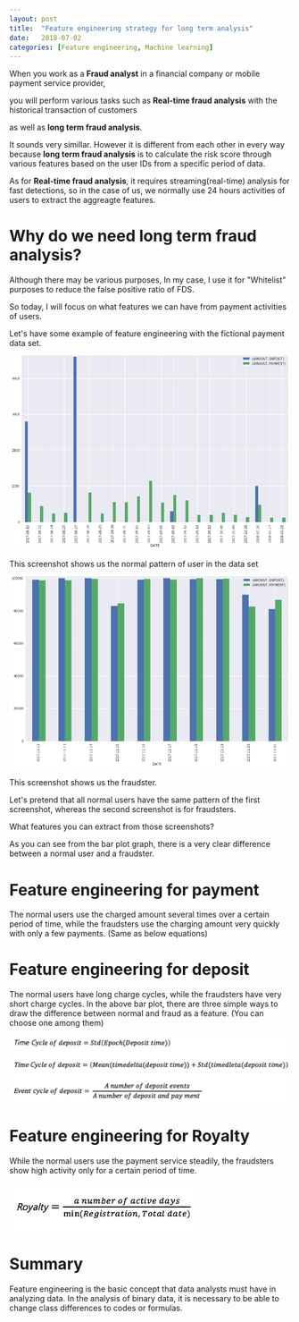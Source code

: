 ```yaml
---
layout: post
title:  "Feature engineering strategy for long term analysis"
date:   2018-07-02
categories: [Feature engineering, Machine learning]
---
```


When you work as a **Fraud analyst** in a financial company or mobile payment service provider, 

you will perform various tasks such as **Real-time fraud analysis** with the historical transaction of customers 

as well as **long term fraud analysis**.

It sounds very simillar. However it is different from each other in every way because **long term fraud analysis** is to calculate the risk score through various features based on the user IDs from a specific period of data.

As for  **Real-time fraud analysis**, it requires streaming(real-time) analysis for fast detections, so in the case of us, we normally use 24 hours activities of users to extract the aggreagte features. 

# Why do we need long term fraud analysis?

Although there may be various purposes, In my case, I use it for "Whitelist" purposes to reduce the false positive ratio of FDS. 

So today, I will focus on what features we can have from payment activities of users. 

Let's have some example of feature engineering with the fictional payment data set.

![screenshot_1](/static/img/sample_data_image_1.png)

This screenshot shows us the normal pattern of user in the data set 

![screenshot_2](/static/img/sample_data_image_2.png)

This screenshot shows us the fraudster. 

Let's pretend that all normal users have the same pattern of the first screenshot, whereas the second screenshot is for fraudsters. 

What features you can extract from those screenshots? 

As you can see from the bar plot graph, there is a very clear difference between a normal user and a fraudster.

# Feature engineering for payment  
The normal users use the charged amount several times over a certain period of time, while the fraudsters use the charging amount very quickly with only a few payments. (Same as below equations) 


# Feature engineering for deposit
The normal users have long charge cycles, while the fraudsters have very short charge cycles.
In the above bar plot, there are three simple ways to draw the difference between normal and fraud as a feature. 
(You can choose one among them)

![screenshot_3](/static/img/different_features.png)


# Feature engineering for Royalty
While the normal users use the payment service steadily, the fraudsters show high activity only for a certain period of time.

![screenshot_4](/static/img/royalty.png)


# Summary
Feature engineering is the basic concept that data analysts must have in analyzing data. In the analysis of binary data, it is necessary to be able to change class differences to codes or formulas.
